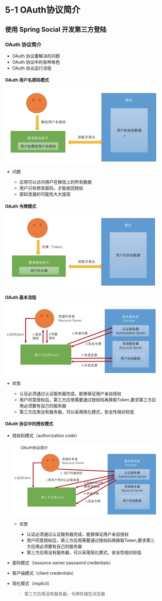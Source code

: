 # 5-1 OAuth协议简介

## 使用 Spring Social 开发第三方登陆

### OAuth 协议简介

* OAuth 协议要解决的问题
* OAuth 协议中的各种角色
* OAuth 协议运行流程

#### OAuth 用户名密码模式

![](./img/5-1_OAuth用户名密码模式.png)

* 问题
  
  * 应用可以访问用户在微信上的所有数据
  * 用户只有修改密码，才能收回授权
  * 密码泄漏的可能性大大提高

#### OAuth 令牌模式

![](./img/5-1_OAuth_Token模式.png)

#### OAuth 基本流程

![](./img/5-1_OAuth基本流程.png)

* 优势
  
  * 认证必须通过认证服务器完成，能够保证用户亲自授权
  * 用户同意授权后，第三方应用需要通过授权码再换取Token,要求第三方应用必须要有自己的服务器
  * 第三方应用没有服务器，可以采用简化模式，安全性相对较低

#### OAuth 协议中的授权模式

* 授权码模式（authorization code）
  
  ![](./img/5-1_OAuth授权码模式流程.png)
  
  * 优势
    
    * 认证必须通过认证服务器完成，能够保证用户亲自授权
    * 用户同意授权后，第三方应用需要通过授权码再换取Token,要求第三方应用必须要有自己的服务器
    * 第三方应用没有服务器，可以采用简化模式，安全性相对较低
  
* 密码模式（resource owner password credentials）
* 客户端模式（client credentials）
* 简化模式（implicit）
  
  > 第三方应用没有服务器，令牌存储在浏览器
  


